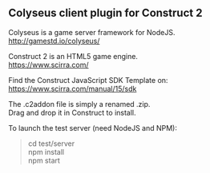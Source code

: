 ## Colyseus client plugin for Construct 2

Colyseus is a game server framework for NodeJS.  
http://gamestd.io/colyseus/  

Construct 2 is an HTML5 game engine.  
https://www.scirra.com/  

Find the Construct JavaScript SDK Template on:  
https://www.scirra.com/manual/15/sdk

The .c2addon file is simply a renamed .zip.  
Drag and drop it in Construct to install.

To launch the test server (need NodeJS and NPM):
> cd test/server  
> npm install  
> npm start  

